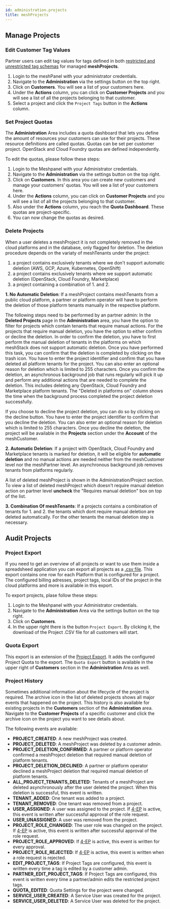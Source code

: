 ```yaml
---
id: administration.projects
title: meshProjects
---
```


## Manage Projects

### Edit Customer Tag Values

Partner users can edit tag values for tags defined in both [restricted and unrestricted tag schemas](meshstack.metadata-tags.md#tag-schemas) for managed **meshProjects**.

1. Login to the meshPanel with your administrator credentials.
2. Navigate to the **Administration** via the settings button on the top right.
3. Click on **Customers**. You will see a list of your customers here.
4. Under the **Actions** column, you can click on **Customer Projects** and you will see a list of all the projects belonging to that customer.
5. Select a project and click the `Project Tags` button in the **Actions** column.

### Set Project Quotas

The **Administration** Area includes a quota dashboard that lets you define the amount of resources your customers can use for their projects. These resource definitions are called quotas. Quotas can be set per customer project. OpenStack and Cloud Foundry quotas are defined independently.

To edit the quotas, please follow these steps:

1. Login to the Meshpanel with your Administrator credentials.
2. Navigate to the **Administration** via the settings button on the top right.
3. Click on **Customers**. In this area you can create new customers and manage your customers’ quotas. You will see a list of your customers here.
4. Under the **Actions** column, you can click on **Customer Projects** and you will see a list of all the projects belonging to that customer.
5. Also under the **Actions** column, you reach the **Quota Dashboard**. These quotas are project-specific.
6. You can now change the quotas as desired.

### Delete Projects

When a user deletes a meshProject it is not completely removed in the cloud platforms and in the database, only flagged for deletion.
The deletion procedure depends on the variaty of meshTenants under the project:

1. a project contains exclusively tenants where we don't support automatic deletion (AWS, GCP, Azure, Kubernetes, OpenShift)
2. a project contains exclusively tenants where we support automatic deletion (OpenStack, Cloud Foundry, Marketplace)
3. a project containing a combination of 1. and 2.

**1. No Automatic Deletion**: If a meshProject contains meshTenants from a public cloud platform, a partner or platform operator will have to perform the deletion of those platform tenants manually in the respective platform.

The following steps need to be performed by an partner admin:
In the **Deleted Projects** page in the **Administration** area, you have the option to filter for projects which contain tenants that require manual actions.
For the projects that require manual deletion, you have the option to either confirm or decline the deletion. In order to confirm the deletion, you have to first perform the manual deletion of tenants in the platforms on which meshStack does not support automatic deletion. Once you have performed this task, you can confirm that the deletion is completed by clicking on the trash icon. You have to enter the project identifier and confirm that you have deleted all platform tenants for the project.
You can also enter an optional reason for deletion which is limited to 255 characters. Once you confirm the deletion, an asynchronous background job that runs regularly will pick it up and perform any additional actions that are needed to complete the deletion. This includes deleting any OpenStack, Cloud Foundry and Marketplace platform tenants.
The "Deleted in platforms on" column shows the time when the background process completed the project deletion successfully.

If you choose to decline the project deletion, you can do so by clicking on the decline button. You have to enter the project identifier to confirm that you decline the deletion.
You can also enter an optional reason for deletion which is limited to 255 characters. Once you decline the deletion, the project will be available in the **Projects** section under the **Account** of the meshCustomer.

**2. Automatic Deletion**: If a project with OpenStack, Cloud Foundry and Marketplace tenants is marked for deletion, it will be eligible for **automatic deletion** and no manual actions are needed neither from the meshCustomer level nor the meshPartner level. An asynchronous background job removes tenants from platforms regularly.

A list of deleted meshProject is shown in the Administration/Project section. To view a list of deleted meshProject which doesn't require manual deletion action on partner level **uncheck** the "Requires manual deletion" box on top of the list.

**3. Combination Of meshTenants**: If a projects contains a combination of tenants for 1. and 2. the tenants which dont require manual deletion are deleted automatically. For the other tenants the manual deletion step is necessary.

## Audit Projects

### Project Export

If you need to get an overview of all projects or want to use them inside a spreadsheed application you can export all projects as a
[.csv file](https://en.wikipedia.org/wiki/Comma-separated_values). This export contains one row for each Platform that is configured for a project. The configured billing adresses, project tags, local IDs of the project in the cloud platforms and more is available in this export.

To export projects, plase follow these steps:

1. Login to the Meshpanel with your Administrator credentials.
2. Navigate to the **Administration** Area via the settings button on the top right.
3. Click on **Customers**.
4. In the upper right there is the button `Project Export`. By clicking it, the download of the Project .CSV file for all customers will start.

### Quota Export

This export is an extension of the [Project Export](#project-export). It adds the configured Project Quota to the export. The `Quota Export` button is available in the upper right of **Customers** section in the **Administration** Area as well.

### Project History

Sometimes additional information about the lifecycle of the project is required. The archive icon in the list of deleted projects shows all major events that happened on the project. This history is also available for existing projects in the **Customers** section of the **Administration** area. Navigate to the **Customer Projects** of a specific customer and click the archive icon on the project you want to see details about.

The following events are available:

- **PROJECT_CREATED**: A new meshProject was created.
- **PROJECT_DELETED**: A meshProject was deleted by a customer admin.
- **PROJECT_DELETION_CONFIRMED**: A partner or platform operator confirmed a meshProject deletion that required manual deletion of platform tenants.
- **PROJECT_DELETION_DECLINED**: A partner or platform operator declined a meshProject deletion that required manual deletion of platform tenants.
- **ALL_PROJECT_TENANTS_DELETED**: Tenants of a meshProject are deleted asynchronously after the user deleted the project. When this deletion is successful, this event is written.
- **TENANT_ADDED**: One tenant was added to a project.
- **TENANT_REMOVED**: One tenant was removed from a project.
- **USER_ASSIGNED**: A user was assigned to the project. If [4-EP](meshstack.authorization.md#user-project-role-approval) is active, this event is written after successful approval of the role request.
- **USER_UNASSIGNED**: A user was removed from the project.
- **PROJECT_ROLE_CHANGED**: The user role was changed on the project. If [4-EP](meshstack.authorization.md#user-project-role-approval) is active, this event is written after successful approval of the role request.
- **PROJECT_ROLE_APPROVED**: If [4-EP](meshstack.authorization.md#user-project-role-approval) is active, this event is written for every approval.
- **PROJECT_ROLE_REJECTED**: If [4-EP](meshstack.authorization.md#user-project-role-approval) is active, this event is written when a role request is rejected.
- **EDIT_PROJECT_TAGS**: If Project Tags are configured, this event is written every time a tag is edited by a customer admin.
- **PARTNER_EDIT_PROJECT_TAGS**: If Project Tags are configured, this event is written every time a partner/admin edits the restricted project tags.
- **QUOTA_EDITED**: Quota Settings for the project were changed.
- **SERVICE_USER_CREATED**: A Service User was created for the project.
- **SERVICE_USER_DELETED**: A Service User was deleted for the project.
